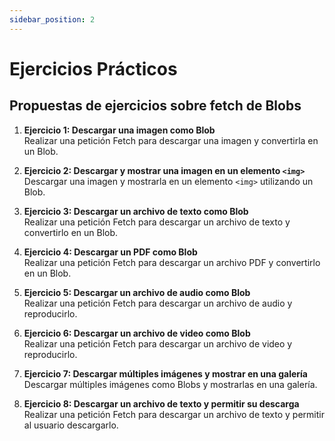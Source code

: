```yaml
---
sidebar_position: 2
---
```


# Ejercicios Prácticos

## Propuestas de ejercicios sobre fetch de Blobs

1. **Ejercicio 1: Descargar una imagen como Blob**  
   Realizar una petición Fetch para descargar una imagen y convertirla en un Blob.

2. **Ejercicio 2: Descargar y mostrar una imagen en un elemento `<img>`**  
   Descargar una imagen y mostrarla en un elemento `<img>` utilizando un Blob.

3. **Ejercicio 3: Descargar un archivo de texto como Blob**  
   Realizar una petición Fetch para descargar un archivo de texto y convertirlo en un Blob.

4. **Ejercicio 4: Descargar un PDF como Blob**  
   Realizar una petición Fetch para descargar un archivo PDF y convertirlo en un Blob.

5. **Ejercicio 5: Descargar un archivo de audio como Blob**  
Realizar una petición Fetch para descargar un archivo de audio y reproducirlo.

6. **Ejercicio 6: Descargar un archivo de video como Blob**  
Realizar una petición Fetch para descargar un archivo de video y reproducirlo.

7. **Ejercicio 7: Descargar múltiples imágenes y mostrar en una galería**  
Descargar múltiples imágenes como Blobs y mostrarlas en una galería.

8. **Ejercicio 8: Descargar un archivo de texto y permitir su descarga**  
Realizar una petición Fetch para descargar un archivo de texto y permitir al usuario descargarlo.
